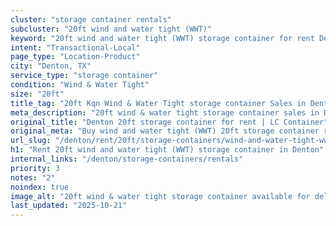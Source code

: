 ```yaml
---
cluster: "storage container rentals"
subcluster: "20ft wind and water tight (WWT)"
keyword: "20ft wind and water tight (WWT) storage container for rent Denton, TX"
intent: "Transactional-Local"
page_type: "Location-Product"
city: "Denton, TX"
service_type: "storage container"
condition: "Wind & Water Tight"
size: "20ft"
title_tag: "20ft Kqn Wind & Water Tight storage container Sales in Denton | LC Container"
meta_description: "20ft wind & water tight storage container sales in Denton. Fast delivery, competitive pricing. Serving storage containers area. Quote ID: GVU. Call (214) 524-4168 for your free quote today."
original_title: "Denton 20ft storage container for rent | LC Container"
original_meta: "Buy wind and water tight (WWT) 20ft storage container rent with local delivery in Denton, TX. LC Container — local Since 2003. Request a fast quote today."
url_slug: "/denton/rent/20ft/storage-containers/wind-and-water-tight-wwt"
h1: "Rent 20ft wind and water tight (WWT) storage container in Denton"
internal_links: "/denton/storage-containers/rentals"
priority: 3
notes: "2"
noindex: true
image_alt: "20ft wind & water tight storage container available for delivery in Denton"
last_updated: "2025-10-21"
---
```


<!-- TODO: Add unique city/inventory copy, images, and internal links here. -->
